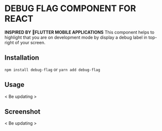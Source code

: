 #  DEBUG FLAG COMPONENT FOR REACT
**INSPIRED BY FLUTTER MOBILE APPLICATIONS**
This component helps to highlight that you are on development mode by display a debug label in top-right of your screen.

## Installation
`npm install debug-flag`
or
`yarn add debug-flag`
## Usage
< Be updating >
## Screenshot
< Be updating >
